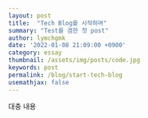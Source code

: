```yaml
---
layout: post
title:  "Tech Blog를 시작하며"
summary: "Test를 겸한 첫 post"
author: lymchgmk
date: '2022-01-08 21:09:00 +0900'
category: essay
thumbnail: /assets/img/posts/code.jpg
keywords: post
permalink: /blog/start-tech-blog
usemathjax: false
---
```


대충 내용

